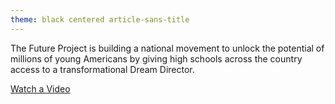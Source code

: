 ```yaml
---
theme: black centered article-sans-title
---
```


The Future Project is building a national movement to unlock the potential of millions of young Americans by giving high schools across the country access to a transformational Dream Director.

<div class="call-to-action">
  <a href="https://player.vimeo.com/video/96807475?title=0&byline=0&portrait=0&autoplay=1" rel="player" class="btn lonely-btn">
    Watch a Video
  </a>
</div>
